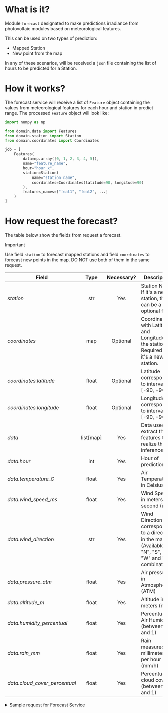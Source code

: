 # What is it?

Module `forecast` designated to make predictions irradiance from photovoltaic
modules based on meteorological features.

This can be used on two types of prediction:
* Mapped Station
* New point from the map

In any of these scenarios, will be received a `json` file containing the list of 
hours to be predicted for a Station.

# How it works?

The forecast service will receive a list of `Feature` object containing the 
values from meteorological features for each hour and station in predict range. 
The processed `Feature` object will look like:

```python
import numpy as np

from domain.data import Features
from domain.station import Station
from domain.coordinates import Coordinates

job = [
    Features(
        data=np.array([0, 1, 2, 3, 4, 5]),
        name="feature_name",
        hour="hour_x",
        station=Station(
            name="station_name", 
            coordinates=Coordinates(latitude=90, longitude=90)
        ),
        features_names=["feat1", "feat2", ...]
    )
]
```

# How request the forecast?

The table below show the fields from request a forecast.

> [!IMPORTANT]  
> Use field `station` to forecast mapped stations and field `coordinates` to 
> forecast new points in the map. DO NOT use both of them in the same request.


| **Field**           	           | **Type** 	  | **Necessary?** 	 | **Description**                                              	                                               |
|---------------------------------|:-----------:|:----------------:|--------------------------------------------------------------------------------------------------------------|
| _station_                     	 |  str    	   |   Yes       	    | Station Name. If it's a new station, this can be a optional field.                                        	  |
| _coordinates_                 	 |  map    	   |  Optional    	   | Coordinates with Latitude and Longitude for the station. Required if it's a new station.                  	  |
| _coordinates.latitude_        	 |  float   	  |  Optional    	   | Latitude corresponds to interval [-90, +90]                                                               	  |
| _coordinates.longitude_       	 |  float   	  |  Optional    	   | Longitude corresponds to interval [-90, +90]                                                              	  |
| _data_                        	 | list[map] 	 |   Yes       	    | Data used to extract the features to realize the inference.                                               	  |
| _data.hour_                   	 |  int    	   |   Yes       	    | Hour of prediction                                                                                        	  |
| _data.temperature_C_          	 |  float   	  |   Yes       	    | Air Temperature in Celsius                                                                                	  |
| _data.wind_speed_ms_          	 |  float   	  |   Yes       	    | Wind Speed in meters per second (m/s)                                                                     	  |
| _data.wind_direction_         	 |  str    	   |   Yes       	    | Wind Direction corresponds to a direction in the map (Available: "N", "S", "E", "W" and its combinations) 	  |
| _data.pressure_atm_           	 |  float   	  |   Yes       	    | Air pressure in Atmosphere (ATM)                                                                           	 |
| _data.altitude_m_             	 |  float   	  |   Yes       	    | Altitude in meters (m)                                                                                    	  |
| _data.humidity_percentual_    	 |  float   	  |   Yes       	    | Percentual of Air Humidity (between 0 and 1)                                                              	  |
| _data.rain_mm_                	 |  float   	  |   Yes       	    | Rain measured in millimeters per hour (mm/h)                                                               	 |
| _data.cloud_cover_percentual_ 	 |  float   	  |   Yes       	    | Percentual for cloud cover (between 0 and 1)                                                              	  |


<details>

<summary>Sample request for Forecast Service</summary>

```json
{
  "station": "station_name",
  "coordinates": {
    "latitude": 90,
    "longitude": 10
  },
  "data":[
    {
      "hour": 1,
      "temperature_C": 10,
      "wind_speed_ms": 1,
      "wind_direction": "s",
      "pressure_atm": 1000,
      "altitude_m": 1010,
      "humidity_percentual": 0.6,
      "rain_mm": 0,
      "cloud_cover_percentual": 0.1
    },
    {
      "hour": 2,
      "temperature_C": 10,
      "wind_speed_ms": 1,
      "wind_direction": "s",
      "pressure_atm": 1000,
      "altitude_m": 1010,
      "humidity_percentual": 0.6,
      "rain_mm": 0,
      "cloud_cover_percentual": 0.1
    },
    {
      "hour": 10,
      "temperature_C": 10,
      "wind_speed_ms": 1,
      "wind_direction": "s",
      "pressure_atm": 1000,
      "altitude_m": 1010,
      "humidity_percentual": 0.6,
      "rain_mm": 0,
      "cloud_cover_percentual": 0.1
    }
  ]
}
```

</details>

